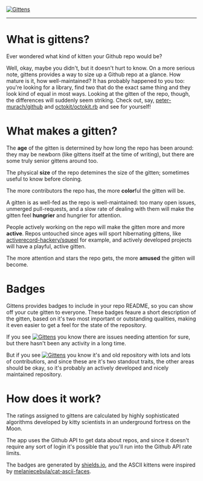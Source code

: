 [![Gittens](https://polar-reef-8027.herokuapp.com/badge/railsrumble/r15-team-4)](http://gittens.r15.railsrumble.com/gitten/railsrumble/r15-team-4)

---

# What is gittens?

Ever wondered what kind of kitten your Github repo would be?

Well, okay, maybe you didn't, but it doesn't hurt to know.
On a more serious note, gittens provides a way to size up a Github repo at a glance.
How mature is it, how well-maintained? It has probably happened to you too: you're looking for a library, find two that do the exact same thing and they look kind of equal in most ways. Looking at the gitten of the repo, though, the differences will suddenly seem striking.
Check out, say, [peter-murach/github](http://gittens.r15.railsrumble.com/gitten/peter-murach/github) and [octokit/octokit.rb](http://gittens.r15.railsrumble.com/gitten/octokit/octokit.rb) and see for yourself!

# What makes a gitten?

The **age** of the gitten is determined by how long the repo has been around: they may be newborn (like gittens itself at the time of writing), but there are some truly senior gittens around too.

The physical **size** of the repo detemines the size of the gitten; sometimes useful to know before cloning.

The more contributors the repo has, the more **color**ful the gitten will be.

A gitten is as well-fed as the repo is well-maintained: too many open issues, unmerged pull-requests, and a slow rate of dealing with them will make the gitten feel **hungrier** and hungrier for attention.

People actively working on the repo will make the gitten more and more **active**. Repos untouched since ages will sport hibernating gittens, like [activerecord-hackery/squeel](http://gittens.r15.railsrumble.com/gitten/activerecord-hackery/squeel) for example, and actively developed projects will have a playful, active gitten.

The more attention and stars the repo gets, the more **amused** the gitten will become.

# Badges

Gittens provides badges to include in your repo README, so you can show off your cute gitten to everyone. These badges feaure a short description of the gitten, based on it's two most important or outstanding qualities, making it even easier to get a feel for the state of the repository.

If you see [![Gittens](http://gittens.r15.railsrumble.com/badge/activerecord-hackery/squeel)](http://gittens.r15.railsrumble.com/gitten/activerecord-hackery/squeel) you know there are issues needing attention for sure, but there hasn't been any activity in a long time.

But if you see [![Gittens](http://gittens.r15.railsrumble.com/badge/rails/rails)](http://gittens.r15.railsrumble.com/gitten/rails/rails) you know it's and old repository with lots and lots of contributiors, and since these are it's two standout traits, the other areas should be okay, so it's probably an actively developed and nicely maintained repository.

# How does it work?

The ratings assigned to gittens are calculated by highly sophisticated algorithms developed by kitty scientists in an underground fortress on the Moon.

The app uses the Github API to get data about repos, and since it doesn't require any sort of login it's possible that you'll run into the Github API rate limits.

The badges are generated by [shields.io](http://shields.io), and the ASCII kittens were inspired by [melaniecebula/cat-ascii-faces](https://github.com/melaniecebula/cat-ascii-faces).
